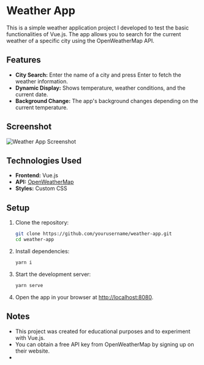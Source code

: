 # Weather App

This is a simple weather application project I developed to test the basic functionalities of Vue.js. The app allows you to search for the current weather of a specific city using the OpenWeatherMap API.

## Features

- **City Search:** Enter the name of a city and press Enter to fetch the weather information.
- **Dynamic Display:** Shows temperature, weather conditions, and the current date.
- **Background Change:** The app's background changes depending on the current temperature.

## Screenshot

![Weather App Screenshot](./assets/screenshot.png)

## Technologies Used

- **Frontend:** Vue.js
- **API:** [OpenWeatherMap](https://openweathermap.org/)
- **Styles:** Custom CSS

## Setup

1. Clone the repository:
   ```bash
   git clone https://github.com/yourusername/weather-app.git
   cd weather-app
   ```

2. Install dependencies:
   ```bash
   yarn i
   ```

3. Start the development server:
   ```bash
   yarn serve
   ```

4. Open the app in your browser at [http://localhost:8080](http://localhost:8080).

## Notes

- This project was created for educational purposes and to experiment with Vue.js.
- You can obtain a free API key from OpenWeatherMap by signing up on their website.
-